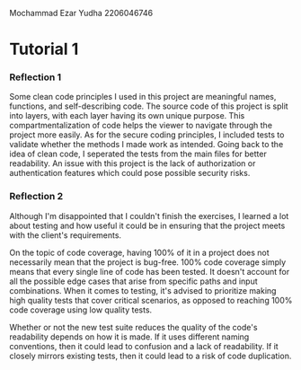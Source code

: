 Mochammad Ezar Yudha
2206046746

<h1>Tutorial 1</h1>

<h3>Reflection 1</h3>
Some clean code principles I used in this project are meaningful names, functions, and self-describing code. The source 
code of this project is split into layers, with each layer having its own unique purpose. This compartmentalization of 
code helps the viewer to navigate through the project more easily. As for the secure coding principles, I included tests
to validate whether the methods I made work as intended. Going back to the idea of clean code, I seperated the tests from
the main files for better readability. An issue with this project is the lack of authorization or authentication features
which could pose possible security risks.

<h3>Reflection 2</h3>


Although I'm disappointed that I couldn't finish the exercises, I learned a lot about testing and how useful it could be
in ensuring that the project meets with the client's requirements. 

On the topic of code coverage, having 100% of it in a project does not necessarily mean that the project is bug-free.
100% code coverage simply means that every single line of code has been tested. It doesn't account for all the
possible edge cases that arise from specific paths and input combinations. When it comes to testing, it's advised to
prioritize making high quality tests that cover critical scenarios, as opposed to reaching 100% code coverage using low
quality tests.

Whether or not the new test suite reduces the quality of the code's readability depends on how it is made. If it uses
different naming conventions, then it could lead to confusion and a lack of readability. If it closely mirrors
existing tests, then it could lead to a risk of code duplication.

